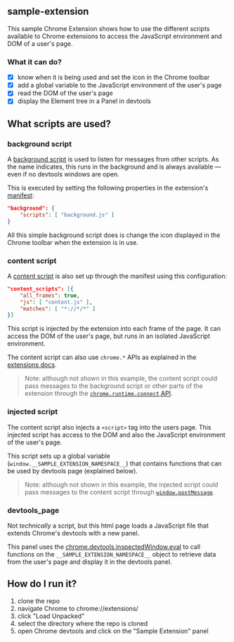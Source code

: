## sample-extension

This sample Chrome Extension shows how to use the different scripts available to Chrome extensions to access the JavaScript environment and DOM of a user's page.

### What it can do?
- [x] know when it is being used and set the icon in the Chrome toolbar
- [x] add a global variable to the JavaScript environment of the user's page
- [x] read the DOM of the user's page
- [x] display the Element tree in a Panel in devtools

## What scripts are used?

### background script

A [background script](https://developer.chrome.com/extensions/background_pages) is used to listen for messages from other scripts. As the name indicates, this runs in the background and is always available &mdash; even if no devtools windows are open.

This is executed by setting the following properties in the extension's [manifest](https://developer.chrome.com/extensions/manifest):

```json
"background": {
    "scripts": [ "background.js" ]
}
```

All this simple background script does is change the icon displayed in the Chrome toolbar when the extension is in use.

### content script

A [content script](https://developer.chrome.com/extensions/content_scripts) is also set up through the manifest using this configuration:

```json
"content_scripts": [{
    "all_frames": true,
    "js": [ "content.js" ],
    "matches": [ "*://*/*" ]
}]
```

This script is injected by the extension into each frame of the page. It can access the DOM of the user's page, but runs in an isolated JavaScript environment.

The content script can also use `chrome.*` APIs as explained in the [extensions docs](https://developer.chrome.com/extensions/content_scripts#capabilities).

> Note: although not shown in this example, the content script could pass messages to the background script or other parts of the extension through the [`chrome.runtime.connect` API](https://developer.chrome.com/extensions/content_scripts#host-page-communication).

### injected script

The content script also injects a `<script>` tag into the users page. This injected script has access to the DOM and also the JavaScript environment of the user's page.

This script sets up a global variable (`window.__SAMPLE_EXTENSION_NAMESPACE__`) that contains functions that can be used by devtools page (explained below).

> Note: although not shown in this example, the injected script could pass messages to the content script through [`window.postMessage`](https://developer.chrome.com/extensions/content_scripts#host-page-communication).

### devtools_page

Not _technically_ a script, but this html page loads a JavaScript file that extends Chrome's devtools with a new panel.

This panel uses the [chrome.devtools.inspectedWindow.eval](https://developer.chrome.com/extensions/devtools_inspectedWindow) to call functions on the `__SAMPLE_EXTENSION_NAMESPACE__` object to retrieve data from the user's page and display it in the devtools panel.

## How do I run it?

1. clone the repo
2. navigate Chrome to chrome://extensions/
3. click "Load Unpacked"
4. select the directory where the repo is cloned
5. open Chrome devtools and click on the "Sample Extension" panel
